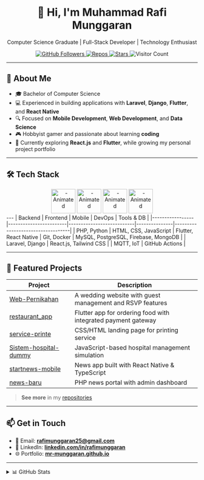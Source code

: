 <!--
  Profile README for MR-Munggaran
  Beautified with sections, badges, and project highlights
-->

<div align="center">
  <h1>👋 Hi, I'm Muhammad Rafi Munggaran</h1>
  <p>Computer Science Graduate | Full-Stack Developer | Technology Enthusiast</p>

  <!-- Social Badges -->
  <a href="https://github.com/MR-Munggaran?tab=followers">
    <img src="https://img.shields.io/github/followers/MR-Munggaran?label=Follow&style=social" alt="GitHub Followers" />
  </a>
  <a href="https://github.com/MR-Munggaran?tab=repositories">
    <img src="https://img.shields.io/badge/Repos-63-blue" alt="Repos" />
  </a>
  <a href="https://github.com/MR-Munggaran/MR-Munggaran/stargazers">
    <img src="https://img.shields.io/github/stars/MR-Munggaran?style=social" alt="Stars" />
  </a>
  <img src="https://visitor-badge.laobi.icu/badge?page_id=MR-Munggaran.MR-Munggaran" alt="Visitor Count" />
</div>

---

## 🚀 About Me

- 🎓 Bachelor of Computer Science
- 💻 Experienced in building applications with **Laravel**, **Django**, **Flutter**, and **React Native**
- 🔍 Focused on **Mobile Development**, **Web Development**, and **Data Science**
- 🎮 Hobbyist gamer and passionate about learning **coding**
- 🌱 Currently exploring **React.js** and **Flutter**, while growing my personal project portfolio

---

## 🛠️ Tech Stack

<div align="center">
  <!-- Animated Logos -->
  <img src="https://media3.giphy.com/media/v1.Y2lkPTc5MGI3NjExYzVhNDg1b2xxMnJycHFoZzZhOGJwZnE2MDl0MDBobzZweGRjcWVvYyZlcD12MV9pbnRlcm5hbF9naWZfYnlfaWQmY3Q9Zw/SS8CV2rQdlYNLtBCiF/giphy.gif" alt="- Animated" width="64" height="64" />
  <img src="https://media3.giphy.com/media/v1.Y2lkPTc5MGI3NjExeTdzZm4ya3V5eTV3a3p2M2R4N3g1aHZ0enBrY2xiam14bTNrc2R3ZSZlcD12MV9pbnRlcm5hbF9naWZfYnlfaWQmY3Q9Zw/du3J3cXyzhj75IOgvA/giphy.gif" alt="- Animated" width="64" height="64" />
  <img src="https://media1.giphy.com/media/v1.Y2lkPTc5MGI3NjExNzIydXJ0NzlsaHF3OW01ODkzOG9rYjVjM2F6NXl0bmNwcXR6ZmE0OSZlcD12MV9pbnRlcm5hbF9naWZfYnlfaWQmY3Q9cw/kHlrPbN9zaoOo7KXDo/giphy.gif" alt="- Animated" width="64" height="64" />
  <img src="https://media3.giphy.com/media/v1.Y2lkPTc5MGI3NjExMjlkcHBmbG9jZnR2NW04bjdhYzYxcjZleTkzbDhqNmlkd3VjZDBjdSZlcD12MV9pbnRlcm5hbF9naWZfYnlfaWQmY3Q9cw/kdFc8fubgS31b8DsVu/giphy.gif" alt="- Animated" width="64" height="64" />
</div>
---
| Backend         | Frontend               | Mobile                    | DevOps        | Tools & DB                        |
|-----------------|------------------------|---------------------------|---------------|-----------------------------------|
| PHP, Python     | HTML, CSS, JavaScript  | Flutter, React Native    | Git, Docker   | MySQL, PostgreSQL, Firebase, MongoDB |
| Laravel, Django | React.js, Tailwind CSS |                           | MQTT, IoT     | GitHub Actions                    |

---

## 📁 Featured Projects

| Project                          | Description                                                  |
|----------------------------------|--------------------------------------------------------------|
| [Web-Pernikahan](https://github.com/MR-Munggaran/Web-Pernikahan) | A wedding website with guest management and RSVP features    |
| [restaurant_app](https://github.com/MR-Munggaran/restaurant_app) | Flutter app for ordering food with integrated payment gateway |
| [service-printe](https://github.com/MR-Munggaran/service-printe) | CSS/HTML landing page for printing service                   |
| [Sistem-hospital-dummy](https://github.com/MR-Munggaran/Sistem-hospital-dummy) | JavaScript-based hospital management simulation              |
| [startnews-mobile](https://github.com/MR-Munggaran/startnews-mobile) | News app built with React Native & TypeScript                |
| [news-baru](https://github.com/MR-Munggaran/news-baru)            | PHP news portal with admin dashboard                         |

> **See more** in my [repositories](https://github.com/MR-Munggaran?tab=repositories)

---

## 📫 Get in Touch

- 📧 Email: **rafimunggaran25@gmail.com**
- 🔗 LinkedIn: **[linkedin.com/in/rafimunggaran](https://www.linkedin.com/in/rafimunggaran)**
- 🌐 Portfolio: **[mr-munggaran.github.io](https://mr-munggaran.github.io)**

---

<details>
  <summary>📊 GitHub Stats</summary>
  <br />
  <img align="center" src="https://github-readme-stats.vercel.app/api?username=MR-Munggaran&show_icons=true&theme=radical" alt="GitHub Stats" />
  <img align="center" src="https://github-readme-streak-stats.herokuapp.com/?user=MR-Munggaran&theme=radical" alt="GitHub Streak" />
</details>

<!--
  Thank you for visiting my profile! 😊
  Feel free to connect and collaborate!
-->
